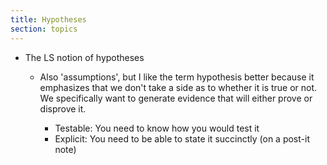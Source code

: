 ```yaml
---
title: Hypotheses
section: topics
---
```


* The LS notion of hypotheses

	* Also 'assumptions', but I like the term hypothesis better because it emphasizes that we don't take a side as to whether it is true or not. We specifically want to generate evidence that will either prove or disprove it.

		*	Testable: You need to know how you would test it
		*	Explicit: You need to be able to state it succinctly (on a post-it note)
		